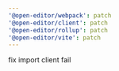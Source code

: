 ```yaml
---
'@open-editor/webpack': patch
'@open-editor/client': patch
'@open-editor/rollup': patch
'@open-editor/vite': patch
---
```


fix import client fail
